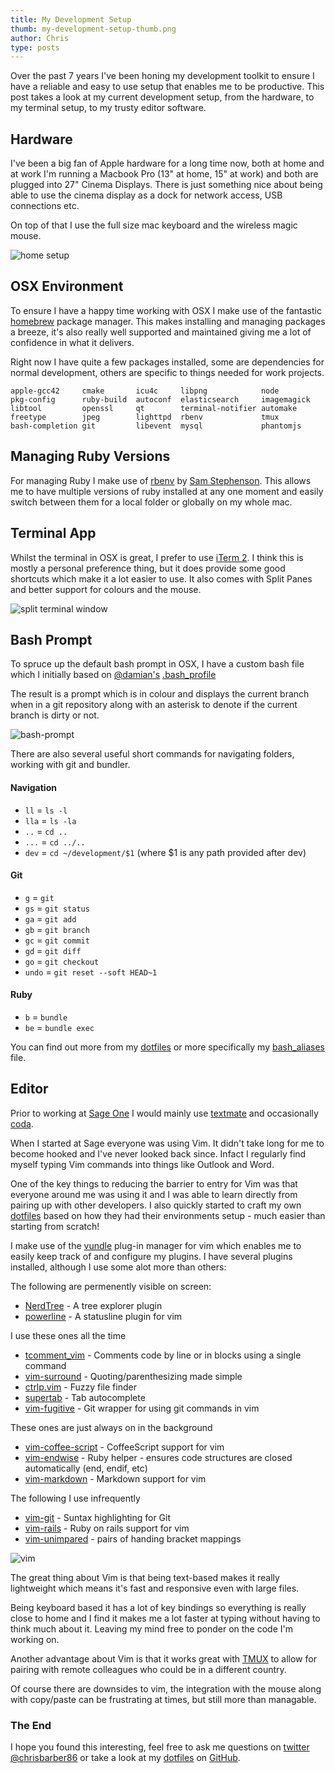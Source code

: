 ```yaml
---
title: My Development Setup
thumb: my-development-setup-thumb.png
author: Chris
type: posts
---
```


Over the past 7 years I've been honing my development toolkit to ensure I have
a reliable and easy to use setup that enables me to be productive. This post 
takes a look at my current development setup, from the hardware, to my terminal
setup, to my trusty editor software.

## Hardware

I've been a big fan of Apple hardware for a long time now, both at home and at
work I'm running a Macbook Pro (13" at home, 15" at work) and both are plugged
into 27" Cinema Displays. There is just something nice about being able to use
the cinema display as a dock for network access, USB connections etc.

On top of that I use the full size mac keyboard and the wireless magic mouse.

![home setup](/images/home-setup.jpg)

## OSX Environment

To ensure I have a happy time working with OSX I make use of the fantastic
[homebrew](http://brew.sh/) package manager. This makes installing and managing
packages a breeze, it's also really well supported and maintained giving me
a lot of confidence in what it delivers.

Right now I have quite a few packages installed, some are dependencies for
normal development, others are specific to things needed for work projects.

```
apple-gcc42     cmake       icu4c     libpng            node
pkg-config      ruby-build  autoconf  elasticsearch     imagemagick
libtool         openssl     qt        terminal-notifier automake
freetype        jpeg        lighttpd  rbenv             tmux
bash-completion git         libevent  mysql             phantomjs
```

## Managing Ruby Versions

For managing Ruby I make use of [rbenv](https://github.com/sstephenson/rbenv) by
[Sam Stephenson](https://github.com/sstephenson). This allows me to have multiple
versions of ruby installed at any one moment and easily switch between them for
a local folder or globally on my whole mac.

## Terminal App

Whilst the terminal in OSX is great, I prefer to use [iTerm 2](https://www.iterm2.com/).
I think this is mostly a personal preference thing, but it does provide some
good shortcuts which make it a lot easier to use. It also comes with Split Panes
and better support for colours and the mouse.

![split terminal window](/images/terminal-split.png)

## Bash Prompt

To spruce up the default bash prompt in OSX, I have a custom bash file which I
initially based on [@damian's](https://twitter.com/damian/) [.bash_profile](https://github.com/damian/dotfiles/blob/master/bash_profile)

The result is a prompt which is in colour and displays the current branch when
in a git repository along with an asterisk to denote if the current branch is
dirty or not.

![bash-prompt](/images/bash-prompt.png)

There are also several useful short commands for navigating folders, working
with git and bundler.

#### Navigation

* `ll` = `ls -l`
* `lla` = `ls -la`
* `..` = `cd ..`
* `...` = `cd ../..`
* `dev` = `cd ~/development/$1` (where $1 is any path provided after dev)

#### Git

* `g` = `git`
* `gs` = `git status`
* `ga` = `git add`
* `gb` = `git branch`
* `gc` = `git commit`
* `gd` = `git diff`
* `go` = `git checkout`
* `undo` = `git reset --soft HEAD~1`

#### Ruby

* `b` = `bundle`
* `be` = `bundle exec`

You can find out more from my [dotfiles](https://github.com/chrisbarber86/dotfiles) or
more specifically my [bash_aliases](https://github.com/chrisbarber86/dotfiles/blob/master/bash_aliases) file.

## Editor

Prior to working at [Sage One](http://www.sageone.com) I would mainly use [textmate](https://macromates.com/)
and occasionally [coda](https://panic.com/coda/).

When I started at Sage everyone was using Vim. It didn't take long for me to
become hooked and I've never looked back since. Infact I regularly find myself
typing Vim commands into things like Outlook and Word.

One of the key things to reducing the barrier to entry for Vim was that everyone
around me was using it and I was able to learn directly from pairing up with
other developers. I also quickly started to craft my own [dotfiles](https://github.com/chrisbarber86/dotfiles)
based on how they had their environments setup - much easier than starting from
scratch!

I make use of the [vundle](https://github.com/gmarik/Vundle.vim) plug-in manager
for vim which enables me to easily keep track of and configure my plugins. I
have several plugins installed, although I use some alot more than others:

The following are permenently visible on screen:

* [NerdTree](https://github.com/scrooloose/nerdtree) - A tree explorer plugin
* [powerline](https://github.com/powerline/powerline) - A statusline plugin for vim

I use these ones all the time

* [tcomment_vim](https://github.com/tomtom/tcomment_vim) - Comments code by line or in blocks using a single command
* [vim-surround](https://github.com/tpope/vim-surround) - Quoting/parenthesizing made simple
* [ctrlp.vim](https://github.com/kien/ctrlp.vim) - Fuzzy file finder
* [supertab](https://github.com/ervandew/supertab) - Tab autocomplete
* [vim-fugitive](https://github.com/tpope/vim-fugitive) - Git wrapper for using git commands in vim

These ones are just always on in the background

* [vim-coffee-script](https://github.com/kchmck/vim-coffee-script) - CoffeeScript support for vim
* [vim-endwise](https://github.com/tpope/vim-endwise) - Ruby helper - ensures code structures are closed automatically (end, endif, etc)
* [vim-markdown](https://github.com/plasticboy/vim-markdown) - Markdown support for vim

The following I use infrequently

* [vim-git](https://github.com/tpope/vim-git) - Suntax highlighting for Git
* [vim-rails](https://github.com/tpope/vim-rails) - Ruby on rails support for vim
* [vim-unimpared](https://github.com/tpope/vim-unimpaired) - pairs of handing bracket mappings

![vim](/images/vim.png)

The great thing about Vim is that being text-based makes it really lightweight
which means it's fast and responsive even with large files.

Being keyboard based it has a lot of key bindings so everything is really close
to home and I find it makes me a lot faster at typing without having to think
much about it. Leaving my mind free to ponder on the code I'm working on.

Another advantage about Vim is that it works great with [TMUX](http://tmux.github.io/)
to allow for pairing with remote colleagues who could be in a different country.

Of course there are downsides to vim, the integration with the mouse along with
copy/paste can be frustrating at times, but still more than managable.

### The End

I hope you found this interesting, feel free to ask me questions on [twitter @chrisbarber86](https://twitter.com/ChrisBarber86)
or take a look at my [dotfiles](https://github.com/chrisbarber86/dotfiles) on [GitHub](https://github.com/ChrisBarber86).
